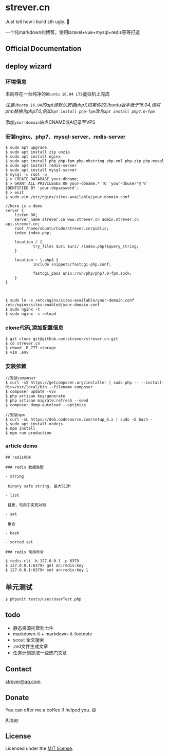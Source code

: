 # strever.cn

Just tell how i build sth ugly. :dog:

一个纯markdown的博客。使用laravel+vue+mysql+redis等等打造

## Official Documentation

## deploy wizard

### 环境信息



本向导在一台纯净的`Ubuntu 16.04 LTS`虚拟机上完成

*注意`Ubuntu 16.04`的apt源默认安装php7,如果你的Ubuntu版本低于16.04,请将php替换为php7.0,例如`apt install php-fpm`改为`apt install php7.0-fpm`*

添加`your-domain`站点CNAME或A记录至VPS

### 安装nginx、php7、mysql-server、redis-server

```shell
$ sudo apt upgrade
$ sudo apt install zip unzip
$ sudo apt install nginx
$ sudo apt install php php-fpm php-mbstring php-xml php-zip php-mysql
$ sudo apt install redis-server
$ sudo apt install mysql-server
$ mysql -u root -p
$ > CREATE DATABASE your-dbname;
$ > GRANT ALL PRIVILEGES ON your-dbname.* TO 'your-dbuser'@'%' IDENTIFIED BY 'your-dbpassword';
$ > exit
$ sudo vim /etc/nginx/sites-available/your-domain.conf

//here is a demo
server {
	listen 80;
	server_name strever.cn www.strever.cn admin.strever.cn api.strever.cn;
    root /home/ubuntu/Code/strever.cn/public;
    index index.php;

    location / {
            try_files $uri $uri/ /index.php?$query_string;
    }

    location ~ \.php$ {
            include snippets/fastcgi-php.conf;

            fastcgi_pass unix:/run/php/php7.0-fpm.sock;
    }
}



$ sudo ln -s /etc/nginx/sites-available/your-domain.conf /etc/nginx/sites-enabled/your-domain.conf
$ sudo nginx -t
$ sudo nginx -s reload
```

### clone代码,添加配置信息

```shell
$ git clone git@github.com:strever/strever.cn.git
$ cd strever.cn
$ chmod -R 777 storage
$ vim .env
```
### 安装依赖

```shell
//安装composer
$ curl -sS https://getcomposer.org/installer | sudo php -- --install-dir=/usr/local/bin --filename composer
$ composer update -vvv
$ php artisan key:generate
$ php artisan migrate:refresh --seed
$ composer dump-autoload --optimize

//安装npm
$ curl -sL https://deb.nodesource.com/setup_6.x | sudo -E bash -
$ sudo apt install nodejs
$ npm install
$ npm run production

```


### article demo

```
## redis相关

### redis 数据类型

- string

 binary safe string, 最大512M

- list

 链表，可用于实现对列

- set

 集合

- hash

- sorted set

### redis 常用命令

$ redis-cli -h 127.0.0.1 -p 6379
$ 127.0.0.1:6379> get an:redis:key
$ 127.0.0.1:6379> set an:redis:key 1

```

## 单元测试

`$ phpunit tests/user/UserTest.php`

## todo

- 静态资源托管到七牛
- markdown-it + markdown-it-footnote
- scout 全文搜索
- .md文件生成文章
- 任务计划抓取一些热门文章

## Contact

<strever@qq.com>

## Donate

You can offer me a coffee if helped you. :smile:

[Alipay](qmailme@qq.com)

## License

Licensed under the [MIT license](http://opensource.org/licenses/MIT).